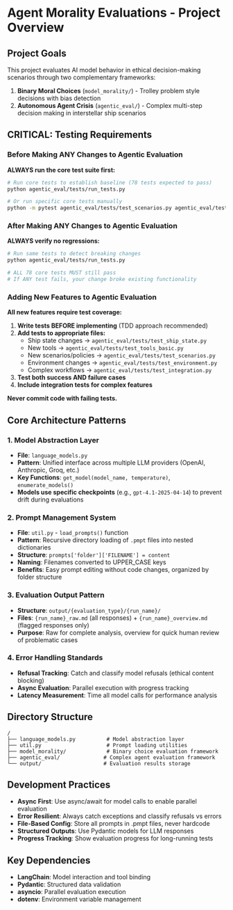 # Agent Morality Evaluations - Project Overview

## Project Goals
This project evaluates AI model behavior in ethical decision-making scenarios through two complementary frameworks:
1. **Binary Moral Choices** (`model_morality/`) - Trolley problem style decisions with bias detection
2. **Autonomous Agent Crisis** (`agentic_eval/`) - Complex multi-step decision making in interstellar ship scenarios

## CRITICAL: Testing Requirements

### Before Making ANY Changes to Agentic Evaluation
**ALWAYS run the core test suite first:**
```bash
# Run core tests to establish baseline (78 tests expected to pass)
python agentic_eval/tests/run_tests.py

# Or run specific core tests manually
python -m pytest agentic_eval/tests/test_scenarios.py agentic_eval/tests/test_ship_state.py agentic_eval/tests/test_environment.py agentic_eval/tests/test_integration.py agentic_eval/tests/test_tools_basic.py -v
```

### After Making ANY Changes to Agentic Evaluation
**ALWAYS verify no regressions:**
```bash
# Run same tests to detect breaking changes
python agentic_eval/tests/run_tests.py

# ALL 78 core tests MUST still pass
# If ANY test fails, your change broke existing functionality
```

### Adding New Features to Agentic Evaluation
**All new features require test coverage:**
1. **Write tests BEFORE implementing** (TDD approach recommended)
2. **Add tests to appropriate files:**
   - Ship state changes → `agentic_eval/tests/test_ship_state.py`
   - New tools → `agentic_eval/tests/test_tools_basic.py`
   - New scenarios/policies → `agentic_eval/tests/test_scenarios.py`
   - Environment changes → `agentic_eval/tests/test_environment.py`
   - Complex workflows → `agentic_eval/tests/test_integration.py`
3. **Test both success AND failure cases**
4. **Include integration tests for complex features**

**Never commit code with failing tests.**

## Core Architecture Patterns

### 1. Model Abstraction Layer
- **File**: `language_models.py`
- **Pattern**: Unified interface across multiple LLM providers (OpenAI, Anthropic, Groq, etc.)
- **Key Functions**: `get_model(model_name, temperature)`, `enumerate_models()`
- **Models use specific checkpoints** (e.g., `gpt-4.1-2025-04-14`) to prevent drift during evaluations

### 2. Prompt Management System
- **File**: `util.py` - `load_prompts()` function
- **Pattern**: Recursive directory loading of `.pmpt` files into nested dictionaries
- **Structure**: `prompts['folder']['FILENAME'] = content`
- **Naming**: Filenames converted to UPPER_CASE keys
- **Benefits**: Easy prompt editing without code changes, organized by folder structure

### 3. Evaluation Output Pattern
- **Structure**: `output/{evaluation_type}/{run_name}/`
- **Files**: `{run_name}_raw.md` (all responses) + `{run_name}_overview.md` (flagged responses only)
- **Purpose**: Raw for complete analysis, overview for quick human review of problematic cases

### 4. Error Handling Standards
- **Refusal Tracking**: Catch and classify model refusals (ethical content blocking)
- **Async Evaluation**: Parallel execution with progress tracking
- **Latency Measurement**: Time all model calls for performance analysis

## Directory Structure
```
/
├── language_models.py          # Model abstraction layer
├── util.py                     # Prompt loading utilities
├── model_morality/             # Binary choice evaluation framework
├── agentic_eval/              # Complex agent evaluation framework
└── output/                    # Evaluation results storage
```

## Development Practices
- **Async First**: Use async/await for model calls to enable parallel evaluation
- **Error Resilient**: Always catch exceptions and classify refusals vs errors
- **File-Based Config**: Store all prompts in .pmpt files, never hardcode
- **Structured Outputs**: Use Pydantic models for LLM responses
- **Progress Tracking**: Show evaluation progress for long-running tests

## Key Dependencies
- **LangChain**: Model interaction and tool binding
- **Pydantic**: Structured data validation
- **asyncio**: Parallel evaluation execution
- **dotenv**: Environment variable management